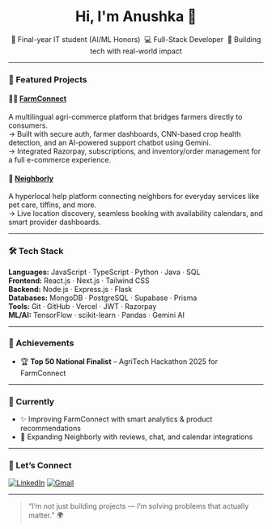 <h1 align="center">Hi, I'm Anushka 👋</h1>

<p align="center">
🌱 Final-year IT student (AI/ML Honors) &nbsp;💻 Full-Stack Developer &nbsp;🚀 Building tech with real-world impact  
</p>

---

### 🚀 Featured Projects

#### 🧑‍🌾 [**FarmConnect**](https://farm-connect-lake.vercel.app)
A multilingual agri-commerce platform that bridges farmers directly to consumers.  
→ Built with secure auth, farmer dashboards, CNN-based crop health detection, and an AI-powered support chatbot using Gemini.  
→ Integrated Razorpay, subscriptions, and inventory/order management for a full e-commerce experience.

#### 🏡 [**Neighborly**](https://neighborly-jnx4.vercel.app)
A hyperlocal help platform connecting neighbors for everyday services like pet care, tiffins, and more.  
→ Live location discovery, seamless booking with availability calendars, and smart provider dashboards.

---

### 🛠️ Tech Stack

**Languages:** JavaScript · TypeScript · Python · Java · SQL  
**Frontend:** React.js · Next.js · Tailwind CSS  
**Backend:** Node.js · Express.js · Flask  
**Databases:** MongoDB · PostgreSQL · Supabase · Prisma  
**Tools:** Git · GitHub · Vercel · JWT · Razorpay  
**ML/AI:** TensorFlow · scikit-learn · Pandas · Gemini AI

---

### 🌟 Achievements

- 🏆 **Top 50 National Finalist** – AgriTech Hackathon 2025 for FarmConnect
---

### 🔭 Currently

- ✨ Improving FarmConnect with smart analytics & product recommendations  
- 📅 Expanding Neighborly with reviews, chat, and calendar integrations

---

### 🤝 Let’s Connect

[![LinkedIn](https://img.shields.io/badge/LinkedIn-blue?style=flat&logo=linkedin)](https://linkedin.com/in/anushka-sawant-2511b4284)
[![Gmail](https://img.shields.io/badge/Gmail-red?style=flat&logo=gmail&logoColor=white)](mailto:anugsawant@gmail.com)

---

> “I’m not just building projects — I’m solving problems that actually matter.” 🌍
